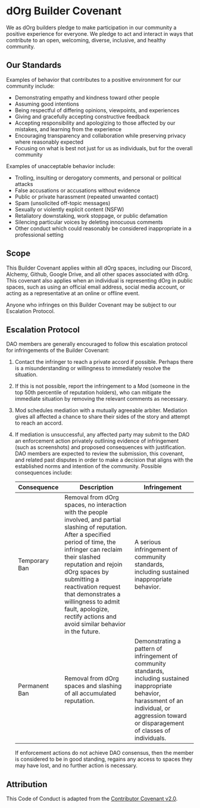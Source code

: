 # dOrg Builder Covenant

We as dOrg builders pledge to make participation in our community a positive experience for everyone. We pledge to act and interact in ways that contribute to an open, welcoming, diverse, inclusive, and healthy community.

## Our Standards

Examples of behavior that contributes to a positive environment for our community include:

- Demonstrating empathy and kindness toward other people
- Assuming good intentions
- Being respectful of differing opinions, viewpoints, and experiences
- Giving and gracefully accepting constructive feedback
- Accepting responsibility and apologizing to those affected by our mistakes, and learning from the experience
- Encouraging transparency and collaboration while preserving privacy where reasonably expected
- Focusing on what is best not just for us as individuals, but for the overall community

Examples of unacceptable behavior include:

- Trolling, insulting or derogatory comments, and personal or political attacks
- False accusations or accusations without evidence
- Public or private harassment (repeated unwanted contact)
- Spam (unsolicited off-topic messages)
- Sexually or violently explicit content (NSFW)
- Retaliatory downstaking, work stoppage, or public defamation
- Silencing particular voices by deleting innocuous comments
- Other conduct which could reasonably be considered inappropriate in a professional setting


## Scope

This Builder Covenant applies within all dOrg spaces, including our Discord, Alchemy, Github, Google Drive, and all other spaces associated with dOrg. This covenant also applies when an individual is representing dOrg in public spaces, such as using an official email address, social media account, or acting as a representative at an online or offline event.

Anyone who infringes on this Builder Covenant may be subject to our Escalation Protocol.

## Escalation Protocol

DAO members are generally encouraged to follow this escalation protocol for infringements of the Builder Covenant:

1. Contact the infringer to reach a private accord if possible. Perhaps there is a misunderstanding or willingness to immediately resolve the situation.
2. If this is not possible, report the infringement to a Mod (someone in the top 50th percentile of reputation holders), who can mitigate the immediate situation by removing the relevant comments as necessary.
4. Mod schedules mediation with a mutually agreeable arbiter. Mediation gives all affected a chance to share their sides of the story and attempt to reach an accord.
5. If mediation is unsuccessful, any affected party may submit to the DAO an enforcement action privately outlining evidence of infringement (such as screenshots) and proposed consequences with justification. DAO members are expected to review the submission, this covenant, and related past disputes in order to make a decision that aligns with the established norms and intention of the community. Possible consequences include:

    | Consequence | Description | Infringement |
    |-|-|-|
    | Temporary Ban | Removal from dOrg spaces, no interaction with the people involved, and partial slashing of reputation. After a specified period of time, the infringer can reclaim their slashed reputation and rejoin dOrg spaces by submitting a reactivation request that demonstrates a willingness to admit fault, apologize, rectify actions and avoid similar behavior in the future. | A serious infringement of community standards, including sustained inappropriate behavior. |
    | Permanent Ban | Removal from dOrg spaces and slashing of all accumulated reputation. | Demonstrating a pattern of infringement of community standards, including sustained inappropriate behavior, harassment of an individual, or aggression toward or disparagement of classes of individuals. |
    If enforcement actions do not achieve DAO consensus, then the member is considered to be in good standing, regains any access to spaces they may have lost, and no further action is necessary.

## Attribution
This Code of Conduct is adapted from the [Contributor Covenant v2.0](http://contributor-covenant.org/version/2/0/code_of_conduct).
